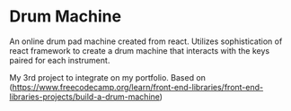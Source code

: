 # Drum Machine

An online drum pad machine created from react. Utilizes sophistication of react framework to create a drum machine that interacts with the keys paired for each instrument.

My 3rd project to integrate on my portfolio. Based on (https://www.freecodecamp.org/learn/front-end-libraries/front-end-libraries-projects/build-a-drum-machine)
